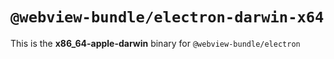 # `@webview-bundle/electron-darwin-x64`

This is the **x86_64-apple-darwin** binary for `@webview-bundle/electron`
